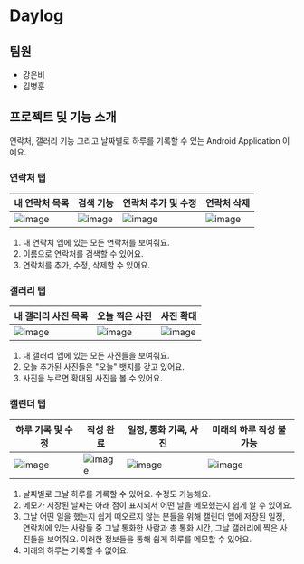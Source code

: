 # Daylog

## 팀원

- 강은비
- 김병훈

## 프로젝트 및 기능 소개

연락처, 갤러리 기능 그리고 날짜별로 하루를 기록할 수 있는 Android Application 이예요.

### 연락처 탭
|내 연락처 목록|검색 기능|연락처 추가 및 수정|연락처 삭제|
|------|---|---|---|
|![image](https://github.com/laddersky/mine/assets/89760088/8a095c4c-ca1c-4d4a-b85c-9a93aab2a221)|![image](https://github.com/laddersky/mine/assets/89760088/9bf8065e-04d7-4f63-984e-8b18f5f9558a)|![image](https://github.com/laddersky/mine/assets/89760088/4974e392-5a1a-4233-aca0-fca9488cd602)|![image](https://github.com/laddersky/mine/assets/89760088/b6d14ea8-2755-4812-bd77-15b203a9e9d3)|

1. 내 연락처 앱에 있는 모든 연락처를 보여줘요.
2. 이름으로 연락처를 검색할 수 있어요.
3. 연락처를 추가, 수정, 삭제할 수 있어요.

### 갤러리 탭

|내 갤러리 사진 목록|오늘 찍은 사진|사진 확대|
|---|---|---|
|![image](https://github.com/laddersky/mine/assets/89760088/477de31f-a92b-4888-b0b0-7d177ce58794)|![image](https://github.com/laddersky/mine/assets/89760088/d53ea76c-7bbd-4b95-a1d9-5a0957f0d285)|![image](https://github.com/laddersky/mine/assets/89760088/6249c1d3-3df5-4de2-afab-419193f233e4)|

1. 내 갤러리 앱에 있는 모든 사진들을 보여줘요.
2. 오늘 추가된 사진들은 "오늘" 뱃지를 갖고 있어요.
3. 사진을 누르면 확대된 사진을 볼 수 있어요.

### 캘린더 탭

|하루 기록 및 수정|작성 완료|일정, 통화 기록, 사진|미래의 하루 작성 불가능|
|---|---|---|---|
|![image](https://github.com/laddersky/mine/assets/89760088/37b8d568-073b-4bbf-bf14-d332d58f9e89)|![image](https://github.com/laddersky/mine/assets/89760088/f2517f6c-e0e0-42e1-9d93-539d6adbd0c3)|![image](https://github.com/laddersky/mine/assets/89760088/8b169589-779f-4bf9-ace9-1f52456f8fb7)|![image](https://github.com/laddersky/mine/assets/89760088/2c4ea431-96bb-4cee-b55e-e7aee4346e52)|

1. 날짜별로 그날 하루를 기록할 수 있어요. 수정도 가능해요.
2. 메모가 저장된 날짜는 아래 점이 표시되서 어떤 날을 메모했는지 쉽게 알 수 있어요.
3. 그날 어떤 일을 했는지 쉽게 떠오르지 않는 분들을 위해 캘린더 앱에 저장된 일정, 연락처에 있는 사람들 중 그날 통화한 사람과 총 통화 시간, 그날 갤러리에 찍은 사진들을 보여줘요. 이러한 정보들을 통해 쉽게 하루를 메모할 수 있어요.
4. 미래의 하루는 기록할 수 없어요.
